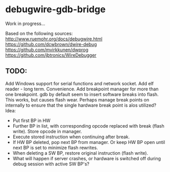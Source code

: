 # debugwire-gdb-bridge
Work in progress...

Based on the following sources:
http://www.ruemohr.org/docs/debugwire.html
https://github.com/dcwbrown/dwire-debug
https://github.com/mvirkkunen/dwprog
https://github.com/jbtronics/WireDebugger

## TODO:
Add Windows support for serial functions and network socket.
Add elf reader - long term. Convenience.
Add breakpoint manager for more than one breakpoint. gdb by default seem to insert software breaks into flash.  This works, but causes flash wear.  Perhaps manage break points on internally to ensure that the single hardware break point is alos utilized?
Idea:
- Put first BP in HW
- Further BP in list, with corresponding opcode replaced with break (flash write). Store opcode in manager.
- Execute stored instruction when continuing after break.
- If HW BP deleted, pop next BP from manager. Or keep HW BP open until next BP is set to minimize flash rewrites.
- When deleting a SW BP, restore original instruction (flash write).
- What will happen if server crashes, or hardware is switched off during debug session with active SW BP's?
